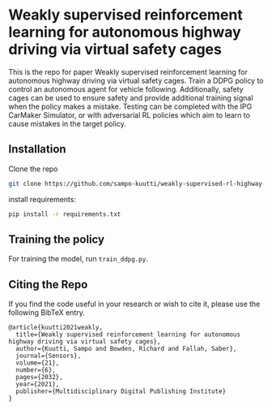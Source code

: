 # Weakly supervised reinforcement learning for autonomous highway driving via virtual safety cages

This is the repo for paper Weakly supervised reinforcement learning for autonomous highway driving via virtual safety cages. 
Train a DDPG policy to control an autonomous agent for vehicle following. 
Additionally, safety cages can be used to ensure safety and provide additional training signal when the policy
makes a mistake.
Testing can be completed with the IPG CarMaker Simulator, or with adversarial RL policies which aim to learn to cause mistakes in the target policy.


## Installation
Clone the repo

```bash
git clone https://github.com/sampo-kuutti/weakly-supervised-rl-highway-driving/.git
```

install requirements:
```bash
pip install -r requirements.txt
```

## Training the policy


For training the model, run `train_ddpg.py`.

## Citing the Repo

If you find the code useful in your research or wish to cite it, please use the following BibTeX entry.

```text
@article{kuutti2021weakly,
  title={Weakly supervised reinforcement learning for autonomous highway driving via virtual safety cages},
  author={Kuutti, Sampo and Bowden, Richard and Fallah, Saber},
  journal={Sensors},
  volume={21},
  number={6},
  pages={2032},
  year={2021},
  publisher={Multidisciplinary Digital Publishing Institute}
}
```
